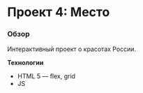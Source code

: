 # Проект 4: Место

### Обзор
Интерактивный проект о красотах России.

**Технологии**
* HTML 5 — flex, grid
* JS



